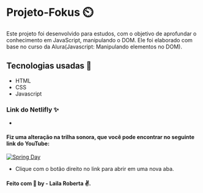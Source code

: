 # Projeto-Fokus :timer_clock:

Este projeto foi desenvolvido para estudos, com o objetivo de aprofundar o conhecimento em JavaScript, manipulando o DOM. Ele foi elaborado com base no curso da Alura(Javascript: Manipulando elementos no DOM). 

## Tecnologias usadas :rocket: 

- HTML
- CSS
- Javascript

### Link do Netlifly ✨

 - 

#### Fiz uma alteração na trilha sonora, que você pode encontrar no seguinte link do YouTube: 

[![Spring Day](https://img.youtube.com/vi/638tZErHvms/0.jpg)](https://www.youtube.com/watch?v=638tZErHvms)

- Clique com o botão direito no link para abrir em uma nova aba.

####  Feito com :purple_heart:  by - Laila Roberta :v:.



